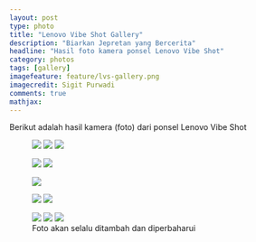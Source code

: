 ```yaml
---
layout: post
type: photo
title: "Lenovo Vibe Shot Gallery"
description: "Biarkan Jepretan yang Bercerita"
headline: "Hasil foto kamera ponsel Lenovo Vibe Shot"
category: photos
tags: [gallery]
imagefeature: feature/lvs-gallery.png
imagecredit: Sigit Purwadi
comments: true
mathjax: 
---
```

Berikut adalah hasil kamera (foto) dari ponsel Lenovo Vibe Shot

<figure class="third">
	<a href="{{ site.url }}/images/gallery1/ph oto (4).jpg"><img src="{{ site.url }}/images/gallery1/ph oto (3).jpg"></a>
	<a href="{{ site.url }}/images/gallery1/ph oto (18).jpg"><img src="{{ site.url }}/images/gallery1/ph oto (17).jpg"></a>
	<a href="{{ site.url }}/images/gallery1/ph oto (10).jpg"><img src="{{ site.url }}/images/gallery1/pho to (9).jpg"></a>
</figure>
<figure class="half">
	<a href="{{ site.url }}/images/LVS/2.jpeg"><img src="{{ site.url }}/images/LVS/2.jpeg"></a>
	<a href="{{ site.url }}/images/LVS/3.png"><img src="{{ site.url }}/images/LVS/3.png"></a>
</figure>
<figure>
	<a href="{{ site.url }}/images/LVS/1.png"><img src="{{ site.url }}/images/LVS/1.png"></a>
</figure>
<figure class="half">
	<a href="{{ site.url }}/images/LVS/4.png"><img src="{{ site.url }}/images/LVS/4.png"></a>
	<a href="{{ site.url }}/images/LVS/5.png"><img src="{{ site.url }}/images/LVS/5.png"></a>
</figure>
<figure class="third">
	<a href="{{ site.url }}/images/gallery1/ph oto (22).jpg"><img src="{{ site.url }}/images/gallery1/ph oto (21).jpg"></a>
	<a href="{{ site.url }}/images/gallery1/ph oto (24).jpg"><img src="{{ site.url }}/images/gallery1/ph oto (23).jpg"></a>
	<a href="{{ site.url }}/images/gallery1/ph oto (74).jpg"><img src="{{ site.url }}/images/gallery1/ph oto (73).jpg"></a>
	<figcaption>Foto akan selalu ditambah dan diperbaharui</figcaption>
</figure>